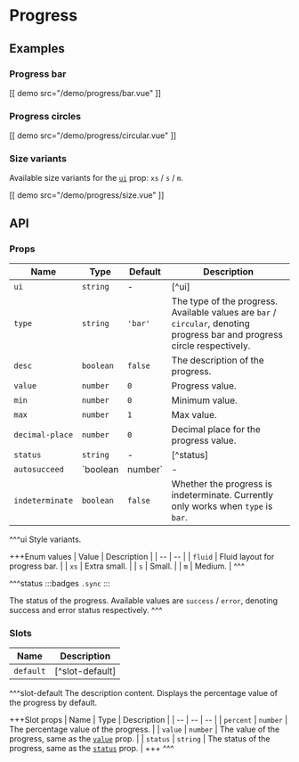 # Progress

## Examples

### Progress bar

[[ demo src="/demo/progress/bar.vue" ]]

### Progress circles

[[ demo src="/demo/progress/circular.vue" ]]

### Size variants

Available size variants for the [`ui`](#props-ui) prop: `xs` / `s` / `m`.

[[ demo src="/demo/progress/size.vue" ]]

## API

### Props

| Name | Type | Default | Description |
| -- | -- | -- | -- |
| ``ui`` | `string` | - | [^ui] |
| ``type`` | `string` | `'bar'` | The type of the progress. Available values are `bar` / `circular`, denoting progress bar and progress circle respectively. |
| ``desc`` | `boolean` | `false` | The description of the progress. |
| ``value`` | `number` | `0` | Progress value. |
| ``min`` | `number` | `0` | Minimum value. |
| ``max`` | `number` | `1` | Max value. |
| ``decimal-place`` | `number` | `0` | Decimal place for the progress value. |
| ``status`` | `string` | - | [^status] |
| ``autosucceed`` | `boolean | number` | - | Whether automatically enter the `success` status when the progress reaches the maximum value. `true` denotes entering immediately, while `number` values denotes the delay in milliseconds before entering the `success` status. |
| ``indeterminate`` | `boolean` | `false` | Whether the progress is indeterminate. Currently only works when `type` is `bar`. |

^^^ui
Style variants.

+++Enum values
| Value | Description |
| -- | -- |
| `fluid` | Fluid layout for progress bar. |
| `xs` | Extra small. |
| `s` | Small. |
| `m` | Medium. |
^^^

^^^status
:::badges
`.sync`
:::

The status of the progress. Available values are `success` / `error`, denoting success and error status respectively.
^^^

### Slots

| Name | Description |
| -- | -- |
| ``default`` | [^slot-default] |

^^^slot-default
The description content. Displays the percentage value of the progress by default.

+++Slot props
| Name | Type | Description |
| -- | -- | -- |
| `percent` | `number` | The percentage value of the progress. |
| `value` | `number` | The value of the progress, same as the [`value`](#props-value) prop. |
| `status` | `string` | The status of the progress, same as the [`status`](#props-status) prop. |
+++
^^^
